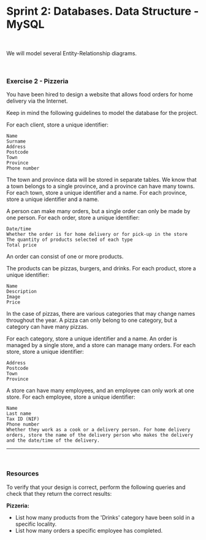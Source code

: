 # Sprint 2: Databases. Data Structure - MySQL

<br/>

We will model several Entity-Relationship diagrams.

<br/>

### Exercise 2 - Pizzeria

You have been hired to design a website that allows food orders for home delivery via the Internet.

Keep in mind the following guidelines to model the database for the project.

For each client, store a unique identifier:

	Name
	Surname	
	Address
	Postcode
	Town
	Province
	Phone number

The town and province data will be stored in separate tables. We know that a town belongs to a single province, and a province can have many towns.
For each town, store a unique identifier and a name. For each province, store a unique identifier and a name.

A person can make many orders, but a single order can only be made by one person. For each order, store a unique identifier:
 
 	Date/time
	Whether the order is for home delivery or for pick-up in the store
	The quantity of products selected of each type
	Total price

 An order can consist of one or more products.
 
 The products can be pizzas, burgers, and drinks. For each product, store a unique identifier:
 
	Name
	Description
	Image
	Price
 
In the case of pizzas, there are various categories that may change names throughout the year. A pizza can only belong to one category, but a category can have many pizzas.

For each category, store a unique identifier and a name. An order is managed by a single store, and a store can manage many orders. For each store, store a unique identifier:

	Address
	Postcode
	Town
	Province

A store can have many employees, and an employee can only work at one store. For each employee, store a unique identifier:

	Name
	Last name
	Tax ID (NIF)
	Phone number
	Whether they work as a cook or a delivery person. For home delivery orders, store the name of the delivery person who makes the delivery and the date/time of the delivery.

---

<br/>

### Resources

To verify that your design is correct, perform the following queries and check that they return the correct results:

**Pizzeria:**

- List how many products from the 'Drinks' category have been sold in a specific locality.
- List how many orders a specific employee has completed.